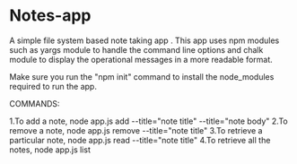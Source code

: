 # Notes-app
A simple file system based note taking app . 
This app uses npm modules such as yargs module to handle the command line options and chalk module to display the operational messages in a more readable format.

Make sure you run the "npm init" command to install the node_modules required to run the app.

COMMANDS:

1.To add a note,
      node app.js add --title="note title" --title="note body"
2.To remove a note,
      node app.js remove --title="note title"
3.To retrieve a particular note,
      node app.js read --title="note title"
4.To retrieve all the notes,
      node app.js list

